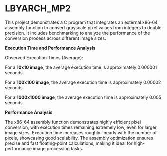 # LBYARCH_MP2

This project demonstrates a C program that integrates an external x86-64 assembly function to convert grayscale pixel values from integers to double precision. It includes benchmarking to analyze the performance of the conversion process across different image sizes.


**Execution Time and Performance Analysis**

Observed Execution Times (Average):

For a **10x10 image**, the average execution time is approximately 0.000001 seconds.

For a **100x100 image**, the average execution time is approximately 0.00002 seconds.

For a **1000x1000 image**, the average execution time is approximately 0.005 seconds.

**Performance Analysis**


The x86-64 assembly function demonstrates highly efficient pixel conversion, with execution times remaining extremely low, even for larger image sizes. Execution time increases roughly linearly with the number of pixels, showcasing good scalability. The assembly optimization ensures precise and fast floating-point calculations, making it ideal for high-performance image processing tasks.
